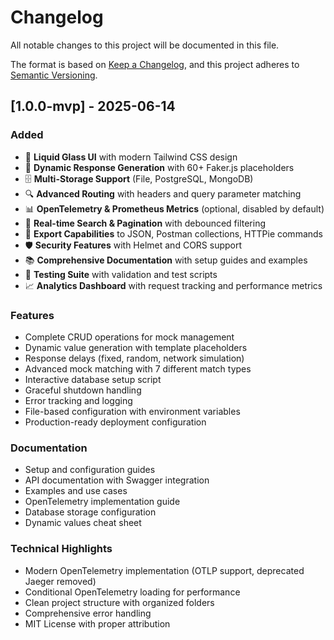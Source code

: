# Changelog

All notable changes to this project will be documented in this file.

The format is based on [Keep a Changelog](https://keepachangelog.com/en/1.0.0/),
and this project adheres to [Semantic Versioning](https://semver.org/spec/v2.0.0.html).

## [1.0.0-mvp] - 2025-06-14

### Added
- 🌊 **Liquid Glass UI** with modern Tailwind CSS design
- 🎲 **Dynamic Response Generation** with 60+ Faker.js placeholders
- 🗄️ **Multi-Storage Support** (File, PostgreSQL, MongoDB)
- 🔍 **Advanced Routing** with headers and query parameter matching
- 📊 **OpenTelemetry & Prometheus Metrics** (optional, disabled by default)
- 🎨 **Real-time Search & Pagination** with debounced filtering
- 📡 **Export Capabilities** to JSON, Postman collections, HTTPie commands
- 🛡️ **Security Features** with Helmet and CORS support
- 📚 **Comprehensive Documentation** with setup guides and examples
- 🧪 **Testing Suite** with validation and test scripts
- 📈 **Analytics Dashboard** with request tracking and performance metrics

### Features
- Complete CRUD operations for mock management
- Dynamic value generation with template placeholders
- Response delays (fixed, random, network simulation)
- Advanced mock matching with 7 different match types
- Interactive database setup script
- Graceful shutdown handling
- Error tracking and logging
- File-based configuration with environment variables
- Production-ready deployment configuration

### Documentation
- Setup and configuration guides
- API documentation with Swagger integration
- Examples and use cases
- OpenTelemetry implementation guide
- Database storage configuration
- Dynamic values cheat sheet

### Technical Highlights
- Modern OpenTelemetry implementation (OTLP support, deprecated Jaeger removed)
- Conditional OpenTelemetry loading for performance
- Clean project structure with organized folders
- Comprehensive error handling
- MIT License with proper attribution
